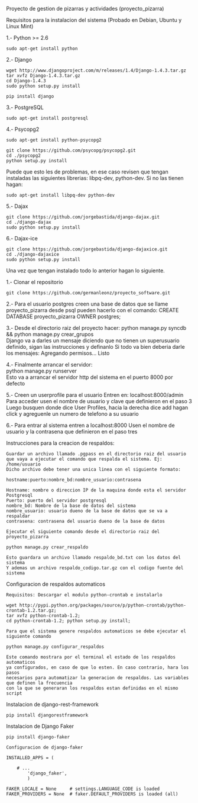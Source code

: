 Proyecto de gestion de pizarras y actividades (proyecto_pizarra)

Requisitos para la instalacion del sistema 
(Probado en Debian, Ubuntu y Linux Mint)

1.- Python >= 2.6

    sudo apt-get install python

2.- Django

    wget http://www.djangoproject.com/m/releases/1.4/Django-1.4.3.tar.gz
    tar xvfz Django-1.4.3.tar.gz
    cd Django-1.4.3
    sudo python setup.py install

    pip install django

3.- PostgreSQL

    sudo apt-get install postgresql

4.- Psycopg2

    sudo apt-get install python-psycopg2

    git clone https://github.com/psycopg/psycopg2.git
    cd ./psycopg2
    python setup.py install

Puede que esto les de problemas, en ese caso revisen que tengan instaladas las siguientes librerias: libpq-dev, python-dev.
Si no las tienen hagan:
    
    sudo apt-get install libpq-dev python-dev

5.- Dajax

    git clone https://github.com/jorgebastida/django-dajax.git
    cd ./django-dajax
    sudo python setup.py install

6.- Dajax-ice

    git clone https://github.com/jorgebastida/django-dajaxice.git
    cd ./django-dajaxice
    sudo python setup.py install

Una vez que tengan instalado todo lo anterior hagan lo siguiente.

1.- Clonar el repositorio  

    git clone https://github.com/germanleonz/proyecto_software.git  

2.- Para el usuario postgres creen una base de datos que se llame proyecto_pizarra
    desde psql pueden hacerlo con el comando: CREATE DATABASE proyecto_pizarra OWNER postgres;

3.- Desde el directorio raiz del proyecto hacer:
    python manage.py syncdb && python manage.py crear_grupos  
    Django va a darles un mensaje diciendo que no tienen un superusuario definido, sigan las instrucciones y definanlo
    Si todo va bien deberia darle los mensajes: Agregando permisos... Listo

4.- Finalmente arrancar el servidor:  
    python manage.py runserver  
    Esto va a arrancar el servidor http del sistema en el puerto 8000 por defecto

5.- Creen un userprofile para el usuario
    Entren en: localhost:8000/admin
    Para acceder usen el nombre de usuario y clave que definieron en el paso 3
    Luego busquen donde dice User Profiles, hacia la derecha dice add hagan click y agreguenle un numero de telefono a su usuario

6.- Para entrar al sistema entren a localhost:8000
    Usen el nombre de usuario y la contrasena que definieron en el paso tres

Instrucciones para la creacion de respaldos:

    Guardar un archivo llamado .pgpass en el directorio raiz del usuario 
    que vaya a ejecutar el comando que respalda el sistema. Ej: /home/usuario
    Dicho archivo debe tener una unica linea con el siguiente formato:

    hostname:puerto:nombre_bd:nombre_usuario:contrasena

    Hostname: nombre o direccion IP de la maquina donde esta el servidor Postgresql
    Puerto: puerto del servidor postgresql   
    nombre_bd: Nombre de la base de datos del sistema
    nombre_usuario: usuario dueno de la base de datos que se va a respaldar
    contrasena: contrasena del usuario dueno de la base de datos

    Ejecutar el siguiente comando desde el directorio raiz del proyecto_pizarra

    python manage.py crear_respaldo

    Esto guardara un archivo llamado respaldo_bd.txt con los datos del sistema
    Y ademas un archivo respaldo_codigo.tar.gz con el codigo fuente del sistema

Configuracion de respaldos automaticos

    Requisitos: Descargar el modulo python-crontab e instalarlo

    wget http://pypi.python.org/packages/source/p/python-crontab/python-crontab-1.2.tar.gz;
    tar xvfz python-crontab-1.2;
    cd python-crontab-1.2; python setup.py install;

    Para que el sistema genere respaldos automaticos se debe ejecutar el siguiente comando

    python manage.py configurar_respaldos

    Este comando mostrara por el terminal el estado de los respaldos automaticos
    ya configurados, en caso de que lo esten. En caso contrario, hara los pasos
    necesarios para automatizar la generacion de respaldos. Las variables que definen la frecuencia 
    con la que se generaran los respaldos estan definidas en el mismo script
    
Instalacion de django-rest-framework

    pip install djangorestframework
    
Instalacion de Django Faker

    pip install django-faker   

    Configuracion de django-faker

    INSTALLED_APPS = (

        # ...
            'django_faker',
            )

    FAKER_LOCALE = None     # settings.LANGUAGE_CODE is loaded
    FAKER_PROVIDERS = None  # faker.DEFAULT_PROVIDERS is loaded (all)





